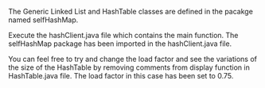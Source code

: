 The Generic Linked List and HashTable classes are defined in the pacakge named selfHashMap.

Execute the hashClient.java file which contains the main function. 
The selfHashMap package has been imported in the hashClient.java file.

You can feel free to try and change the load factor and see the variations of the size of the HashTable by removing comments from display function in HashTable.java file.
The load factor in this case has been set to 0.75.